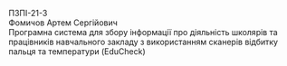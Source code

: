 ПЗПІ-21-3  
Фомичов Артем Сергійович  
Програмна система для збору інформації про діяльність школярів та працівників навчального закладу з використанням сканерів відбитку пальця та температури (EduCheck)
